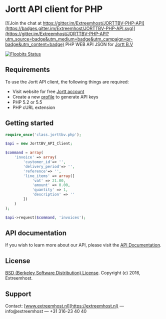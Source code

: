 # Jortt API client for PHP

[![Join the chat at https://gitter.im/Extreemhost/JORTTBV-PHP-API](https://badges.gitter.im/Extreemhost/JORTTBV-PHP-API.svg)](https://gitter.im/Extreemhost/JORTTBV-PHP-API?utm_source=badge&utm_medium=badge&utm_campaign=pr-badge&utm_content=badge)
PHP WEB API JSON for [Jortt B.V](https://jortt.nl)

[![Floobits Status](https://floobits.com/Extreemhost/JORTTBV-PHP-API.svg)](https://floobits.com/Extreemhost/JORTTBV-PHP-API/redirect)

## Requirements ##
To use the Jortt API client, the following things are required:

+ Visit website for free [Jortt account](https://app.jortt.nl/aanmelden/gratis)
+ Create a new [profile](https://app.jortt.nl/profile/api) to generate API keys
+ PHP 5.2 or 5.5
+ PHP cURL extension

## Getting started ##

```php
require_once('class.jorttbv.php'); 

$api = new JorttBV_API_Client;

$command = array(
	'invoice' => array(
		'customer_id'=> '',
		'delivery_period'=> '',
		'reference'=> '',
		'line_items' => array([
			'vat' => 21.00,
			'amount' => 0.00,
			'quantity' => 1,
			'description' => ''
		])
	)
);

$api->request($command, 'invoices');
```

## API documentation ##
If you wish to learn more about our API, please visit the [API Documentation](https://app.jortt.nl/api-documentatie).

## License ##

[BSD (Berkeley Software Distribution) License](https://opensource.org/licenses/bsd-license.php). Copyright (c) 2016, Extreemhost.

## Support ##
 Contact: [www.extreemhost.nl](https://extreemhost.nl) — info@extreemhost — +31 316-23 40 40